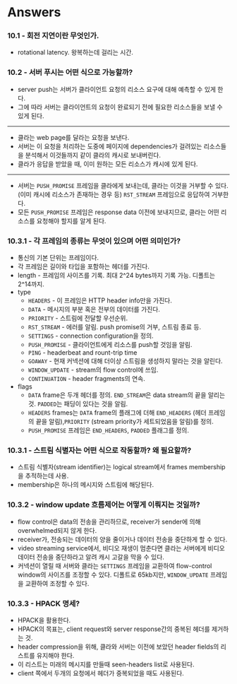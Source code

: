 # Answers

### 10.1 - 회전 지연이란 무엇인가.

* rotational latency. 왕복하는데 걸리는 시간.

### 10.2 - 서버 푸시는 어떤 식으로 가능할까?

- server push는 서버가 클라이언트 요청의 리소스 요구에 대해 예측할 수 있게 한다.
- 그에 따라 서버는 클라이언트의 요청이  완료되기 전에 필요한 리소스들을 보낼 수 있게 된다.

---

- 클라는 web page를 달라는 요청을 보낸다.
- 서버는 이 요청을 처리하는 도중에 페이지에 dependencies가 걸려있는 리소스들을 분석해서 이것들까지 같이 클라의 캐시로 보내버린다.
- 클라가 응답을 받았을 때, 이미 원하는 모든 리소스가 캐시에 있게 된다.

---

- 서버는 `PUSH_PROMISE` 프레임을 클라에게 보내는데, 클라는 이것을 거부할 수 있다.(이미 캐시에 리소스가 존재하는 경우 등) `RST_STREAM` 프레임으로 응답하여 거부한다.
- 모든 `PUSH_PROMISE` 프레임은 response data 이전에 보내지므로, 클라는 어떤 리소스를 요청해야 할지를 알게 된다.

### 10.3.1 - 각 프레임의 종류는 무엇이 있으며 어떤 의미인가?

- 통신의 기본 단위는 프레임이다.
- 각 프레임은 길이와 타입을 포함하는 헤더를 가진다.
- length - 프레임의 사이즈를 기록. 최대 2^24 bytes까지 기록 가능. 디폴트는 2^14까지.
- type
    - `HEADERS` - 이 프레임은 HTTP header info만을 가진다.
    - `DATA` - 메시지의 부분 혹은 전부의 데이터를 가진다.
    - `PRIORITY` - 스트림에 전달할 우선순위.
    - `RST_STREAM` - 에러를 알림. push promise의 거부, 스트림 종료 등.
    - `SETTINGS` - connection configuration을 정의.
    - `PUSH_PROMISE` - 클라이언트에게 리소스를 push할 것임을 알림.
    - `PING` - headerbeat and rount-trip time
    - `GOAWAY` - 현재 커넥션에 대해 더이상 스트림을 생성하지 말라는 것을 알린다.
    - `WINDOW_UPDATE` - stream의 flow control에 쓰임.
    - `CONTINUATION` - header fragments의 연속.
- flags
    - `DATA` frame은 두개 헤더를 정의. `END_STREAM`은 data stream의 끝을 알리는 것. `PADDED`는 패딩이 있다는 것을 알림.
    - `HEADERS` frames는 `DATA` frame의 플래그에 더해 `END_HEADERS` (헤더 프레임의 끝을 알림),`PRIORITY` (stream priority가 세트되었음을 알림)를 정의.
    - `PUSH_PROMISE` 프레임은 `END_HEADERS`, `PADDED` 플래그를 정의.

### 10.3.1 - 스트림 식별자는 어떤 식으로 작동할까? 왜 필요할까?

- 스트림 식별자(stream identifier)는 logical stream에서 frames membership을 추적하는데 사용.
- membership은 하나의 메시지와 스트림에 해당된다.

### 10.3.2 - window update 흐름제어는 어떻게 이뤄지는 것일까?

- flow control은 data의 전송을 관리하므로, receiver가 sender에 의해 overwhelmed되지 않게 한다.
- receiver가, 전송되는 데이터의 양을 줄이거나 데이터 전송을 중단하게 할 수 있다.
- video streaming service에서, 비디오 재생이 멈춘다면 클라는 서버에게 비디오 데이터 전송을 중단하라고 알려 캐시 고갈을 막을 수 있다.
- 커넥션이 열릴 때 서버와 클라는 `SETTINGS` 프레임을 교환하여 flow-control window의 사이즈를 조정할 수 있다. 디폴트로 65kb지만, `WINDOW_UPDATE` 프레임을 교환하여 조정할 수 있다.

### 10.3.3 - HPACK 명세?

- HPACK을 활용한다.
- HPACK의 목표는, client request와 server response간의 중복된 헤더를 제거하는 것.
- header compression을 위해, 클라와 서버는 이전에 보았던 header fields의 리스트를 유지해야 한다.
- 이 리스트는 미래의 메시지를 만들때 seen-headers list로 사용된다.
- client 쪽에서 두개의 요청에서 헤더가 중복되었을 때도 사용된다.


